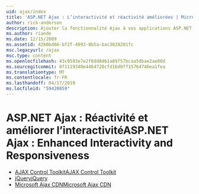 ```yaml
---
uid: ajax/index
title: 'ASP.NET Ajax : L’interactivité et réactivité améliorées | Microsoft Docs'
author: rick-anderson
description: Ajouter la fonctionnalité Ajax à vos applications ASP.NET avec jQuery ou les outils de contrôle Ajax. Améliorer les performances de vos applications Ajax avec le Micro...
ms.author: riande
ms.date: 12/15/2009
ms.assetid: 42b0bd66-bf2f-4993-8b5a-bac3028201fc
msc.legacyurl: /ajax
msc.type: content
ms.openlocfilehash: 43c0593e7e2f8dd8db1a89f57bcaa5dbae2ae00d
ms.sourcegitcommit: 0f1119340e4464720cfd16d0ff15764746ea1fea
ms.translationtype: MT
ms.contentlocale: fr-FR
ms.lasthandoff: 04/17/2019
ms.locfileid: "59420859"
---
```

# <a name="aspnet-ajax--enhanced-interactivity-and-responsiveness"></a><span data-ttu-id="89238-104">ASP.NET Ajax : Réactivité et améliorer l’interactivité</span><span class="sxs-lookup"><span data-stu-id="89238-104">ASP.NET Ajax : Enhanced Interactivity and Responsiveness</span></span>

- [<span data-ttu-id="89238-105">AJAX Control Toolkit</span><span class="sxs-lookup"><span data-stu-id="89238-105">AJAX Control Toolkit</span></span>](https://go.devexpress.com/AjaxControlToolkit_ASP_Resources_ASP_AJAX_Index.aspx)
- [<span data-ttu-id="89238-106">jQuery</span><span class="sxs-lookup"><span data-stu-id="89238-106">jQuery</span></span>](http://jquery.com/)
- [<span data-ttu-id="89238-107">Microsoft Ajax CDN</span><span class="sxs-lookup"><span data-stu-id="89238-107">Microsoft Ajax CDN</span></span>](cdn/overview.md)
